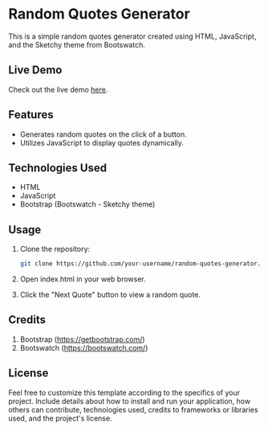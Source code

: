 # Random Quotes Generator

This is a simple random quotes generator created using HTML, JavaScript, and the Sketchy theme from Bootswatch.

## Live Demo

Check out the live demo [here](https://moazelgandy2.github.io/Random-Quotes-Generator/).

## Features

- Generates random quotes on the click of a button.
- Utilizes JavaScript to display quotes dynamically.

## Technologies Used

- HTML
- JavaScript
- Bootstrap (Bootswatch - Sketchy theme)

## Usage

1. Clone the repository:

   ```bash
   git clone https://github.com/your-username/random-quotes-generator.git
   ```

2. Open index.html in your web browser.

3. Click the "Next Quote" button to view a random quote.

## Credits

1. Bootstrap (https://getbootstrap.com/)
2. Bootswatch (https://bootswatch.com/)

## License

Feel free to customize this template according to the specifics of your project. Include details about how to install and run your application, how others can contribute, technologies used, credits to frameworks or libraries used, and the project's license.
